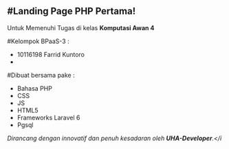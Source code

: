 <h2> #Landing Page PHP Pertama! </h2>

Untuk Memenuhi Tugas di kelas <b>Komputasi Awan 4</b>

#Kelompok BPaaS-3 :

- 10116198 Farrid Kuntoro
-

#Dibuat bersama pake :

- Bahasa PHP
- CSS
- JS
- HTML5
- Frameworks Laravel 6
- Pgsql

<i>Dirancang dengan innovatif dan penuh kesadaran oleh <b>UHA-Developer</b>.</i